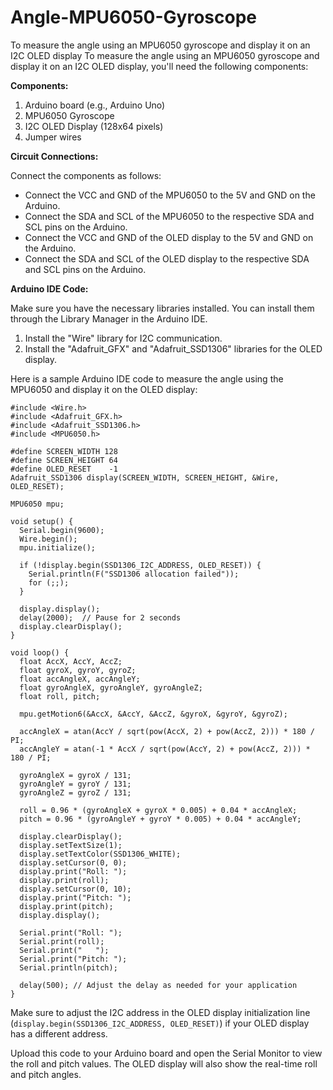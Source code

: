 # Angle-MPU6050-Gyroscope
To measure the angle using an MPU6050 gyroscope and display it on an I2C OLED display
To measure the angle using an MPU6050 gyroscope and display it on an I2C OLED display, you'll need the following components:

**Components:**
1. Arduino board (e.g., Arduino Uno)
2. MPU6050 Gyroscope
3. I2C OLED Display (128x64 pixels)
4. Jumper wires

**Circuit Connections:**

Connect the components as follows:

- Connect the VCC and GND of the MPU6050 to the 5V and GND on the Arduino.
- Connect the SDA and SCL of the MPU6050 to the respective SDA and SCL pins on the Arduino.
- Connect the VCC and GND of the OLED display to the 5V and GND on the Arduino.
- Connect the SDA and SCL of the OLED display to the respective SDA and SCL pins on the Arduino.

**Arduino IDE Code:**

Make sure you have the necessary libraries installed. You can install them through the Library Manager in the Arduino IDE.

1. Install the "Wire" library for I2C communication.
2. Install the "Adafruit_GFX" and "Adafruit_SSD1306" libraries for the OLED display.

Here is a sample Arduino IDE code to measure the angle using the MPU6050 and display it on the OLED display:

```
#include <Wire.h>
#include <Adafruit_GFX.h>
#include <Adafruit_SSD1306.h>
#include <MPU6050.h>

#define SCREEN_WIDTH 128
#define SCREEN_HEIGHT 64
#define OLED_RESET    -1
Adafruit_SSD1306 display(SCREEN_WIDTH, SCREEN_HEIGHT, &Wire, OLED_RESET);

MPU6050 mpu;

void setup() {
  Serial.begin(9600);
  Wire.begin();
  mpu.initialize();

  if (!display.begin(SSD1306_I2C_ADDRESS, OLED_RESET)) {
    Serial.println(F("SSD1306 allocation failed"));
    for (;;);
  }

  display.display();
  delay(2000);  // Pause for 2 seconds
  display.clearDisplay();
}

void loop() {
  float AccX, AccY, AccZ;
  float gyroX, gyroY, gyroZ;
  float accAngleX, accAngleY;
  float gyroAngleX, gyroAngleY, gyroAngleZ;
  float roll, pitch;

  mpu.getMotion6(&AccX, &AccY, &AccZ, &gyroX, &gyroY, &gyroZ);

  accAngleX = atan(AccY / sqrt(pow(AccX, 2) + pow(AccZ, 2))) * 180 / PI;
  accAngleY = atan(-1 * AccX / sqrt(pow(AccY, 2) + pow(AccZ, 2))) * 180 / PI;

  gyroAngleX = gyroX / 131;
  gyroAngleY = gyroY / 131;
  gyroAngleZ = gyroZ / 131;

  roll = 0.96 * (gyroAngleX + gyroX * 0.005) + 0.04 * accAngleX;
  pitch = 0.96 * (gyroAngleY + gyroY * 0.005) + 0.04 * accAngleY;

  display.clearDisplay();
  display.setTextSize(1);
  display.setTextColor(SSD1306_WHITE);
  display.setCursor(0, 0);
  display.print("Roll: ");
  display.print(roll);
  display.setCursor(0, 10);
  display.print("Pitch: ");
  display.print(pitch);
  display.display();

  Serial.print("Roll: ");
  Serial.print(roll);
  Serial.print("   ");
  Serial.print("Pitch: ");
  Serial.println(pitch);

  delay(500); // Adjust the delay as needed for your application
}
```

Make sure to adjust the I2C address in the OLED display initialization line (`display.begin(SSD1306_I2C_ADDRESS, OLED_RESET)`) if your OLED display has a different address.

Upload this code to your Arduino board and open the Serial Monitor to view the roll and pitch values. The OLED display will also show the real-time roll and pitch angles.
